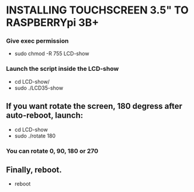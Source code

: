 # INSTALLING TOUCHSCREEN 3.5" TO RASPBERRYpi 3B+

### Give exec permission
* sudo chmod -R 755 LCD-show

### Launch the script inside the LCD-show
* cd LCD-show/
* sudo ./LCD35-show

## If you want rotate the screen, 180 degress after auto-reboot, launch: 
* cd LCD-show
* sudo ./rotate 180 
### You can rotate 0, 90, 180 or 270

## Finally, reboot.
* reboot
